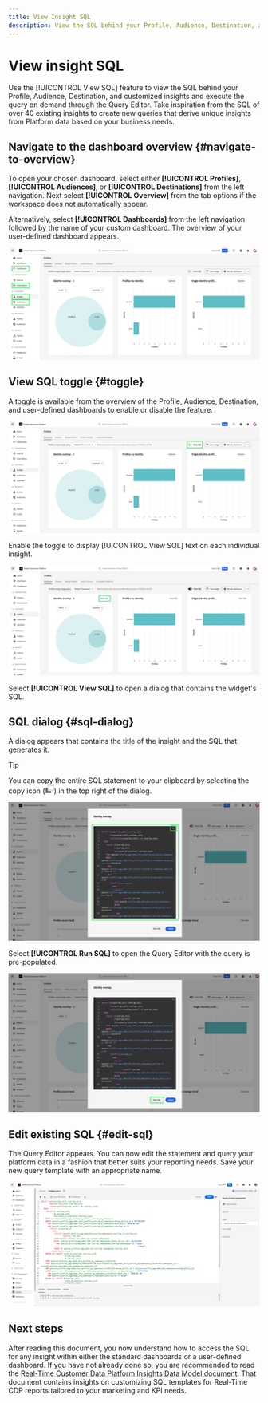 ```yaml
---
title: View Insight SQL
description: View the SQL behind your Profile, Audience, Destination, and customized insights and execute the query on demand through the Query Editor.
---
```

# View insight SQL

Use the [!UICONTROL View SQL] feature to view the SQL behind your Profile, Audience, Destination, and customized insights and execute the query on demand through the Query Editor. Take inspiration from the SQL of over 40 existing insights to create new queries that derive unique insights from Platform data based on your business needs.

## Navigate to the dashboard overview {#navigate-to-overview}

To open your chosen dashboard, select either **[!UICONTROL Profiles]**, **[!UICONTROL Audiences]**, or **[!UICONTROL Destinations]** from the left navigation. Next select **[!UICONTROL Overview]** from the tab options if the workspace does not automatically appear.

Alternatively, select **[!UICONTROL Dashboards]** from the left navigation followed by the name of your custom dashboard. The overview of your user-defined dashboard appears. 

![The Experience Platform UI with [!UICONTROL Profiles], [!UICONTROL Audiences], [!UICONTROL Destinations], and [!UICONTROL Dashboards] highlighted.](./images/view-sql/dashboard-navigation.png)

## View SQL toggle {#toggle}

A toggle is available from the overview of the Profile, Audience, Destination, and user-defined dashboards to enable or disable the feature. 

![The [!UICONTROL View SQL] toggle highlighted.](./images/view-sql/view-sql-toggle.png)

Enable the toggle to display [!UICONTROL View SQL] text on each individual insight. 

![An insight with [!UICONTROL View SQL] highlighted.](./images/view-sql/insight-view-sql.png)

Select **[!UICONTROL View SQL]** to open a dialog that contains the widget's SQL.

## SQL dialog {#sql-dialog}

A dialog appears that contains the title of the insight and the SQL that generates it.

>[!TIP]
>
>You can copy the entire SQL statement to your clipboard by selecting the copy icon (![The copy icon.](./images/view-sql/copy-icon.png)) in the top right of the dialog.

![An insight dialog with the SQL statement highlighted highlighted.](./images/view-sql/sql-dialog.png)

Select **[!UICONTROL Run SQL]** to open the Query Editor with the query is pre-populated. 

![An insight dialog with [!UICONTROL Run SQL] highlighted.](./images/view-sql/run-sql.png)

## Edit existing SQL {#edit-sql}

The Query Editor appears. You can now edit the statement and query your platform data in a fashion that better suits your reporting needs. Save your new query template with an appropriate name.

![The Query Editor with your chosen insight SQL prepopulated.](./images/view-sql/edit-sql.png)

## Next steps

After reading this document, you now understand how to access the SQL for any insight within either the standard dashboards or a user-defined dashboard. If you have not already done so, you are recommended to read the [Real-Time Customer Data Platform Insights Data Model document](./cdp-insights-data-model.md). That document contains insights on customizing SQL templates for Real-Time CDP reports tailored to your marketing and KPI needs.

